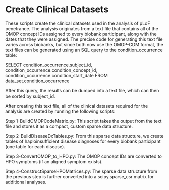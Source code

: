 # Create Clinical Datasets

These scripts create the clinical datasets used in the analysis of pLoF penetrance. The analysis  originates from a text file that contains all of the OMOP concept IDs assigned to every biobank participant, along with the dates that they were assigned. The precise code for generating this text file varies across biobanks, but since  both now use the OMOP-CDM format, the text files can be generated using an SQL query to the condition_occurrence table:     

SELECT condition_occurrence.subject_id, condition_occurrence.condition_concept_id, condition_occurrence.condition_start_date FROM data_set.condition_occurrence 

After this query, the results can be dumped into a text file, which can then be sorted by subject_id.


After creating this text file, all of the clinical datasets required for the analysis are created by running the following scripts:

Step 1-BuildOMOPCodeMatrix.py: This script takes the output from the text file and stores it as a compact, custom sparse data structure. 

Step 2-BuildDiseaseDxTables.py: From this sparse data structure, we create tables of haploinsufficient disease diagnoses for every biobank participant (one table for each disease).

Step 3-ConvertOMOP_to_HPO.py: The OMOP concept IDs are converted to HPO symptoms (if an aligned symptom exists).

Step 4-ConstructSparseHPOMatrices.py: The sparse data structure from the previous step is further converted into a scipy.sparse_csr matrix for additional analyses.


        



